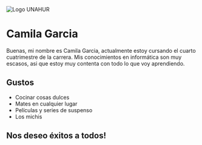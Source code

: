 ![Logo UNAHUR](./assets/UNAHUR.png)


# Camila Garcia

Buenas, mi nombre es Camila Garcia, actualmente estoy cursando el cuarto cuatrimestre de la carrera. Mis conocimientos en informática son muy escasos, asi que estoy muy contenta con todo lo que voy aprendiendo.

## Gustos
* Cocinar cosas dulces
* Mates en cualquier lugar
* Películas y series de suspenso
* Los michis


## Nos deseo éxitos a todos!

